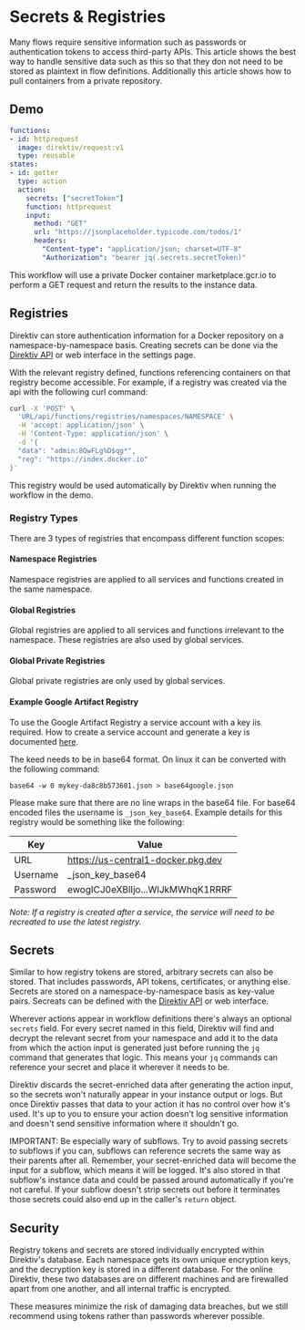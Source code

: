 
# Secrets & Registries

Many flows require sensitive information such as passwords or authentication tokens to access third-party APIs. This article shows the best way to handle sensitive data such as this so that they don not need to be stored as plaintext in flow definitions. Additionally this article shows how to pull containers from a private repository.

## Demo

```yaml
functions:
- id: httprequest
  image: direktiv/request:v1
  type: reusable
states:
- id: getter
  type: action
  action:
    secrets: ["secretToken"]
    function: httprequest
    input:
      method: "GET"
      url: "https://jsonplaceholder.typicode.com/todos/1"
      headers:
        "Content-type": "application/json; charset=UTF-8"
        "Authorization": "bearer jq(.secrets.secretToken)"
```

This workflow will use a private Docker container marketplace.gcr.io to perform a GET request and return the results to the instance data.

## Registries

Direktiv can store authentication information for a Docker repository on a namespace-by-namespace basis. Creating secrets can be done via the [Direktiv API](../../api) or web interface in the settings page.

With the relevant registry defined, functions referencing containers on that registry become accessible. For example, if a registry was created via the api with the following curl command:

```sh
curl -X 'POST' \
  'URL/api/functions/registries/namespaces/NAMESPACE' \
  -H 'accept: application/json' \
  -H 'Content-Type: application/json' \
  -d '{
  "data": "admin:8QwFLg%D$qg*",
  "reg": "https://index.docker.io"
}'
```

This registry would be used automatically by Direktiv when running the workflow in the demo.

### Registry Types

There are 3 types of registries that encompass different function scopes:
#### Namespace Registries
Namespace registries are applied to all services and functions created in the same namespace.

#### Global Registries
Global registries are applied to all services and functions irrelevant to the namespace. These registries are also used by global services.

#### Global Private Registries
Global private registries are only used by global services.

#### Example Google Artifact Registry

To use the Google Artifact Registry a service account with a key iis required. How to create a service account and generate a key is documented [here](https://cloud.google.com/artifact-registry/docs/docker/authentication#json-key).

The keed needs to be in base64 format. On linux it can be converted with the following command:

```console
base64 -w 0 mykey-da8c8b573601.json > base64google.json
```

Please make sure that there are no line wraps in the base64 file. For base64 encoded files the username is ```_json_key_base64```. Example details for this registry would be something like the following:

|Key|Value|
|---|---|
|URL|https://us-central1-docker.pkg.dev|
|Username|_json_key_base64|
|Password|ewogICJ0eXBlIjo...WlJkMWhqK1RRRF|

*Note: If a registry is created after a service, the service will need to be recreated to use the latest registry.*
## Secrets

Similar to how registry tokens are stored, arbitrary secrets can also be stored. That includes passwords, API tokens, certificates, or anything else. Secrets are stored on a namespace-by-namespace basis as key-value pairs. Secreats can be defined with the [Direktiv API](../../api) or web interface.

Wherever actions appear in workflow definitions there's always an optional `secrets` field. For every secret named in this field, Direktiv will find and decrypt the relevant secret from your namespace and add it to the data from which the action input is generated just before running the `jq` command that generates that logic. This means your `jq` commands can reference your secret and place it wherever it needs to be.

Direktiv discards the secret-enriched data after generating the action input, so the secrets won't naturally appear in your instance output or logs. But once Direktiv passes that data to your action it has no control over how it's used. It's up to you to ensure your action doesn't log sensitive information and doesn't send sensitive information where it shouldn't go.

IMPORTANT: Be especially wary of subflows. Try to avoid passing secrets to subflows if you can, subflows can reference secrets the same way as their parents after all. Remember, your secret-enriched data will become the input for a subflow, which means it will be logged. It's also stored in that subflow's instance data and could be passed around automatically if you're not careful. If your subflow doesn't strip secrets out before it terminates those secrets could also end up in the caller's `return` object.

## Security

Registry tokens and secrets are stored individually encrypted within Direktiv's database. Each namespace gets its own unique encryption keys, and the decryption key is stored in a different database. For the online Direktiv, these two databases are on different machines and are firewalled apart from one another, and all internal traffic is encrypted.

These measures minimize the risk of damaging data breaches, but we still recommend using tokens rather than passwords wherever possible.
